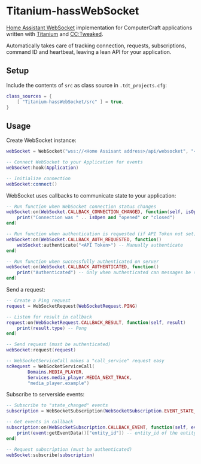 # Titanium-hassWebSocket
[Home Assistant WebSocket](https://developers.home-assistant.io/docs/api/websocket/)
implementation for ComputerCraft applications written with
[Titanium](https://gitlab.com/hbomb79/Titanium) and [CC:Tweaked](https://tweaked.cc).

Automatically takes care of tracking connection, requests, subscriptions, command ID and heartbeat,
leaving a lean API for your application.

## Setup
Include the contents of `src` as class source in `.tdt_projects.cfg`:
```lua
class_sources = {
    [ "Titanium-hassWebSocket/src" ] = true,
}
```

## Usage
Create WebSocket instance:

```lua
webSocket = WebSocket("wss://<Home Assisant address>/api/websocket", "<API Token>")

-- Connect WebSocket to your Application for events
webSocket:hook(Application)

-- Initialize connection
webSocket:connect()
```

WebSocket uses callbacks to communicate state to your application:

```lua
-- Run function when WebSocket connection status changes
webSocket:on(WebSocket.CALLBACK_CONNECTION_CHANGED, function(self, isOpen)
    print("Connection was " .. isOpen and "opened" or "closed")
end)

-- Run function when authentication is requested (if API Token not set)
webSocket:on(WebSocket.CALLBACK_AUTH_REQUESTED, function()
    webSocket:authenticate("<API Token>") -- Manually authenticate
end)

-- Run function when successfully authenticated on server
webSocket:on(WebSocket.CALLBACK_AUTHENTICATED, function()
    print("Authenticated") -- Only when authenticated can messages be sent
end)
```

Send a request:

```lua
-- Create a Ping request
request = WebSocketRequest(WebSocketRequest.PING)

-- Listen for result in callback
request:on(WebSocketRequest.CALLBACK_RESULT, function(self, result)
    print(result.type) -- Pong
end)

-- Send request (must be authenticated)
webSocket:request(request)

-- WebSocketServiceCall makes a "call_service" request easy
scRequest = WebSocketServiceCall(
        Domains.MEDIA_PLAYER,
        Services.media_player.MEDIA_NEXT_TRACK,
        "media_player.example")
```

Subscribe to serverside events:

```lua
-- Subscribe to "state_changed" events
subscription = WebSocketSubscription(WebSocketSubscription.EVENT_STATE_CHANGED)

-- Get events in callback
subscription:on(WebSocketSubscription.CALLBACK_EVENT, function(self, event)
    print(event:getEventData()["entity_id"]) -- entity_id of the entity that changed
end)

-- Request subscription (must be authenticated)
webSocket:subscribe(subscription)
```
